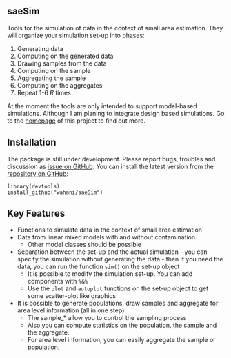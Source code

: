 ## saeSim

Tools for the simulation of data in the context of small area estimation. They will organize your simulation set-up into phases:
  1. Generating data 
  2. Computing on the generated data
  3. Drawing samples from the data
  4. Computing on the sample
  5. Aggregating the sample
  6. Computing on the aggregates
  7. Repeat 1-6 *R* times

At the moment the tools are only intended to support model-based simulations. Although I am planing to integrate design based simulations. Go to the [homepage](http://wahani.github.io/saeSim/) of this project to find out more.

## Installation

The package is still under development. Please report bugs, troubles and discussion as [issue on GitHub](https://github.com/wahani/saeSim/issues). You can install the latest version from the [repository on GitHub](https://www.github.com/wahani/saeSim):

```
library(devtools)
install_github("wahani/saeSim")
```

## Key Features

- Functions to simulate data in the context of small area estimation
- Data from linear mixed models with and without contamination
  - Other model classes should be possible
- Separation between the set-up and the actual simulation - you can specify the simulation without generating the data - then if you need the data, you can run the function `sim()` on the set-up object
  - It is possible to modify the simulation set-up. You can add components with `%&%`
  - Use the `plot` and `autoplot` functions on the set-up object to get some scatter-plot like graphics
- It is possible to generate populations, draw samples and aggregate for area level information (all in one step)
  - The sample_* allow you to control the sampling process
  - Also you can compute statistics on the population, the sample and the aggregate.
  - For area level information, you can easily aggregate the sample or population.
